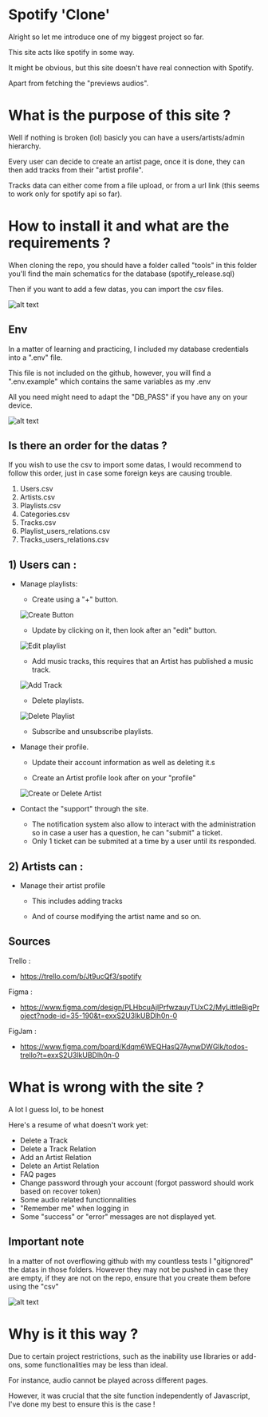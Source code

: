# Spotify 'Clone'

Alright so let me introduce one of my biggest project so far.

This site acts like spotify in some way.

It might be obvious, but this site doesn't have real connection with Spotify.

Apart from fetching the "previews audios".



# What is the purpose of this site ?

Well if nothing is broken (lol) basicly you can have a users/artists/admin hierarchy.

Every user can decide to create an artist page, once it is done, they can then add tracks from their "artist profile".

Tracks data can either come from a file upload, or from a url link (this seems to work only for spotify api so far).



# How to install it and what are the requirements ?

When cloning the repo, you should have a folder called "tools" in this folder you'll find the main schematics for the database (spotify_release.sql)

Then if you want to add a few datas, you can import the csv files.

![alt text](/public/ressources/tutoriel_image/tuto_img_1.png)



## Env ##

In a matter of learning and practicing, I included my database credentials into a ".env" file.

This file is not included on the github, however, you will find a ".env.example" which contains the same variables as my .env

All you need might need to adapt the "DB_PASS" if you have any on your device.

![alt text](image.png)


## Is there an order for the datas ?

If you wish to use the csv to import some datas, I would recommend to follow this order, just in case some foreign keys are causing trouble.

1. Users.csv
2. Artists.csv
3. Playlists.csv
4. Categories.csv
5. Tracks.csv
6. Playlist_users_relations.csv
7. Tracks_users_relations.csv
 


## 1) Users can :

- Manage playlists:
    - Create using a "+" button.

    ![Create Button](/public/ressources/tutoriel_image/image_1.png)

    - Update by clicking on it, then look after an "edit" button.

    ![Edit playlist](/public/ressources/tutoriel_image/image_2.png)

    - Add music tracks, this requires that an Artist has published a music track.

    ![Add Track](/public/ressources/tutoriel_image/image_3.png)

    - Delete playlists.

    ![Delete Playlist](/public/ressources/tutoriel_image/image_4.png)

    - Subscribe and unsubscribe playlists.

- Manage their profile.

    - Update their account information as well as deleting it.s

    - Create an Artist profile look after on your "profile" 

    ![Create or Delete Artist](/public/ressources/tutoriel_image/image_5.png)

- Contact the "support" through the site.

    - The notification system also allow to interact with the administration so in case a user has a question, he can "submit" a ticket.
    - Only 1 ticket can be submited at a time by a user until its responded.


## 2) Artists can :

- Manage their artist profile

    - This includes adding tracks

    - And of course modifying the artist name and so on.




## Sources

Trello :

- https://trello.com/b/Jt9ucQf3/spotify

Figma :

- https://www.figma.com/design/PLHbcuAjIPrfwzauyTUxC2/MyLittleBigProject?node-id=35-190&t=exxS2U3lkUBDlh0n-0

FigJam :

- https://www.figma.com/board/Kdqm6WEQHasQ7AynwDWGlk/todos-trello?t=exxS2U3lkUBDlh0n-0


# What is wrong with the site ?

A lot I guess lol, to be honest 

Here's a resume of what doesn't work yet:

- Delete a Track
- Delete a Track Relation
- Add an Artist Relation
- Delete an Artist Relation
- FAQ pages
- Change password through your account (forgot password should work based on recover token)
- Some audio related functionnalities
- "Remember me" when logging in
- Some "success" or "error" messages are not displayed yet.
 

## Important note ##

In a matter of not overflowing github with my countless tests I "gitignored" the datas in those folders.
However they may not be pushed in case they are empty, if they are not on the repo, ensure that you create them before using the "csv"

![alt text](/public/ressources/tutoriel_image/image_6.png) 


# Why is it this way ?

Due to certain project restrictions, such as the inability use libraries or add-ons, some functionalities may be less than ideal.

For instance, audio cannot be played across different pages.

However, it was crucial that the site function independently of Javascript, I've done my best to ensure this is the case !